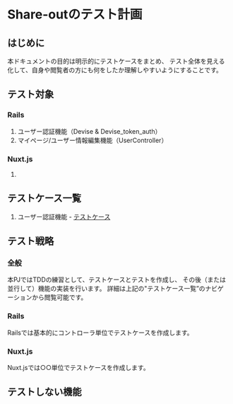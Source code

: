# Share-outのテスト計画

## はじめに

本ドキュメントの目的は明示的にテストケースをまとめ、
テスト全体を見える化して、自身や閲覧者の方にも何をしたか理解しやすいようにすることです。

## テスト対象

### Rails

1. ユーザー認証機能（Devise & Devise_token_auth）
2. マイページ/ユーザー情報編集機能（UserController）

### Nuxt.js

1. 

## テストケース一覧

1. ユーザー認証機能 - [テストケース](./testcases/User-auth.md)

## テスト戦略

### 全般

本PJではTDDの練習として、テストケースとテストを作成し、
その後（または並行して）機能の実装を行います。
詳細は上記の"テストケース一覧”のナビゲーションから閲覧可能です。

### Rails

Railsでは基本的にコントローラ単位でテストケースを作成します。

### Nuxt.js

Nuxt.jsでは○○単位でテストケースを作成します。

## テストしない機能

